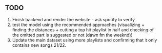 ## TODO
1. Finish backend and render the website - ask spotify to verify
2. test the model using the recommended approaches (visualizing + finding the distances + cutting a top hit playlist 
in half and checking of the omitted part is suggested or not (dawn fm the weeknd))
3. Update the main dataset using more playlists and confirming that it only contains new songs 21/22.